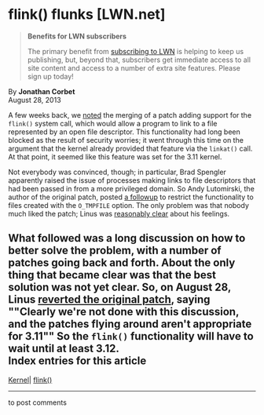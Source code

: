 # flink() flunks [LWN.net]

> **Benefits for LWN subscribers**
> 
> The primary benefit from [subscribing to LWN](/Promo/nst-nag5/subscribe) is helping to keep us publishing, but, beyond that, subscribers get immediate access to all site content and access to a number of extra site features. Please sign up today! 

By **Jonathan Corbet**  
August 28, 2013 

A few weeks back, we [noted](/Articles/562488/) the merging of a patch adding support for the `flink()` system call, which would allow a program to link to a file represented by an open file descriptor. This functionality had long been blocked as the result of security worries; it went through this time on the argument that the kernel already provided that feature via the `linkat()` call. At that point, it seemed like this feature was set for the 3.11 kernel. 

Not everybody was convinced, though; in particular, Brad Spengler apparently raised the issue of processes making links to file descriptors that had been passed in from a more privileged domain. So Andy Lutomirski, the author of the original patch, posted [a followup](/Articles/565122/) to restrict the functionality to files created with the `O_TMPFILE` option. The only problem was that nobody much liked the patch; Linus was [reasonably clear](/Articles/565123/) about his feelings. 

What followed was a long discussion on how to better solve the problem, with a number of patches going back and forth. About the only thing that became clear was that the best solution was not yet clear. So, on August 28, Linus [reverted the original patch](/Articles/565125/), saying ""Clearly we're not done with this discussion, and the patches flying around aren't appropriate for 3.11"" So the `flink()` functionality will have to wait until at least 3.12.  
Index entries for this article  
---  
[Kernel](/Kernel/Index)| [flink()](/Kernel/Index#flink)  
  


* * *

to post comments 
